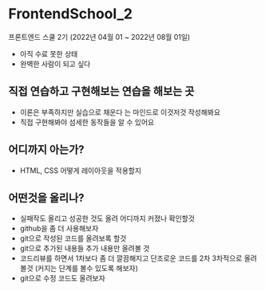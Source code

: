 # FrontendSchool_2
프론트엔드 스쿨 2기 (2022년 04월 01 ~ 2022년 08월 01일)

 - 아직 수료 못한 상태
 - 완벽한 사람이 되고 싶다

 직접 연습하고 구현해보는 연습을 해보는 곳
-----

  - 이론은 부족하지만 실습으로 채운다 는 마인드로 이것저것 작성해봐요
  - 직접 구현해봐야 섬세한 동작들을 알 수 있어요


## 어디까지 아는가?
  - HTML, CSS 어떻게 레이아웃을 적용할지 

## 어떤것을 올리나?
 -   실패작도 올리고 성공한 것도 올려 어디까지 커졌나 확인할것
 -   github을 좀 더 사용해보자
 -   git으로 작성된 코드를 올려보록 할것
 -   git으로 추가된 내용들 추가 내용만 올려볼 것
 -   코드리뷰를 하면서 1차보다 좀 더 깔끔해지고 단조로운 코드를 2차 3차적으로 올려볼것 (커지는 단계를 볼수 있도록 해보자)
 -   git으로 수정 코드도 올려보자
